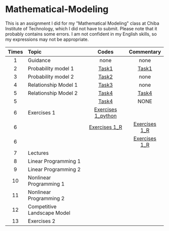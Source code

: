 # Mathematical-Modeling

This is an assignment I did for my "Mathematical Modeling" class at Chiba Institute of Technology, which I did not have to submit.
Please note that it probably contains some errors.
I am not confident in my English skills, so my expressions may not be appropriate.

| Times |Topic| Codes | Commentary |
|:-----------:|:-----------|:------------:|:------------:|
| 1 |Guidance|none|none |
| 2 |Probability model 1 |[Task1](https://github.com/ShinnosukeAsaga/Mathematical-Modeling/blob/main/Task_1.ipynb)|[Task1](https://github.com/ShinnosukeAsaga/Mathematical-Modeling/blob/main/Task1.pdf)|
| 3 |Probability model 2|[Task2](https://github.com/ShinnosukeAsaga/Mathematical-Modeling/blob/main/Task_2.ipynb) |  none  |
| 4 |Relationship Model 1|[Task3](https://github.com/ShinnosukeAsaga/Mathematical-Modeling/blob/main/Task_3_演習.ipynb)|none|
| 5 |Relationship Model 2|[Task4](https://github.com/ShinnosukeAsaga/Mathematical-Modeling/blob/main/Task_4.ipynb)|[Task4](https://github.com/ShinnosukeAsaga/Mathematical-Modeling/blob/main/Task_4.pdf)|NONE|
|5||[Task4](https://github.com/ShinnosukeAsaga/Mathematical-Modeling/blob/main/Task_4_演習.ipynb)|NONE|
| 6 |Exercises 1 |[Exercises 1_python]()||
|6  |        |[Exercises 1_R](https://github.com/ShinnosukeAsaga/Mathematical-Modeling/blob/main/Comprehensive%20Exercise%20-%20Assignment%202.R)|[Exercises 1_R](https://github.com/ShinnosukeAsaga/Mathematical-Modeling/blob/main/Comprehensive%20Exercise%20-%20Assignment%202_result.png)|
|6|||[Exercises 1_R](https://github.com/ShinnosukeAsaga/Mathematical-Modeling/blob/main/Comprehensive%20Exercise%20-%20Assignment%202_result.pdf)
| 7 |Lectures|  |    |
| 8 |Linear Programming 1| ||
| 9 |Linear Programming 2|  |    |
| 10 |Nonlinear Programming 1| ||
| 11 |Nonlinear Programming 2|  |    |
| 12 |Competitive Landscape Model| ||
| 13 |Exercises 2|  |    |
